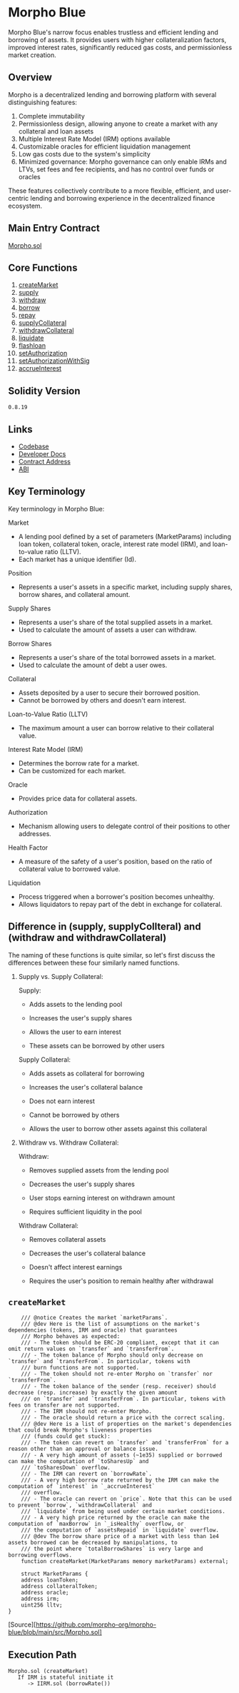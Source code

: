 # Morpho Blue

Morpho Blue's narrow focus enables trustless and efficient lending and borrowing of assets. It provides users with higher collateralization factors, improved interest rates, significantly reduced gas costs, and permissionless market creation.

## Overview

Morpho is a decentralized lending and borrowing platform with several distinguishing features:

1. Complete immutability
2. Permissionless design, allowing anyone to create a market with any collateral and loan assets
3. Multiple Interest Rate Model (IRM) options available
4. Customizable oracles for efficient liquidation management
5. Low gas costs due to the system's simplicity
6. Minimized governance: Morpho governance can only enable IRMs and LTVs, set fees and fee recipients, and has no control over funds or oracles

These features collectively contribute to a more flexible, efficient, and user-centric lending and borrowing experience in the decentralized finance ecosystem.

## Main Entry Contract
[Morpho.sol](https://github.com/morpho-org/morpho-blue/blob/main/src/Morpho.sol)

## Core Functions
1. [createMarket](https://github.com/morpho-org/morpho-blue/blob/fcb190b0e0e1355defe56b19781ac573986c3f74/src/Morpho.sol#L150)
2. [supply](https://github.com/morpho-org/morpho-blue/blob/fcb190b0e0e1355defe56b19781ac573986c3f74/src/Morpho.sol#L169)
3. [withdraw](https://github.com/morpho-org/morpho-blue/blob/fcb190b0e0e1355defe56b19781ac573986c3f74/src/Morpho.sol#L200)
4. [borrow](https://github.com/morpho-org/morpho-blue/blob/fcb190b0e0e1355defe56b19781ac573986c3f74/src/Morpho.sol#L235)
5. [repay](https://github.com/morpho-org/morpho-blue/blob/fcb190b0e0e1355defe56b19781ac573986c3f74/src/Morpho.sol#L235)
6. [supplyCollateral](https://github.com/morpho-org/morpho-blue/blob/fcb190b0e0e1355defe56b19781ac573986c3f74/src/Morpho.sol#L303)
7. [withdrawCollateral](https://github.com/morpho-org/morpho-blue/blob/fcb190b0e0e1355defe56b19781ac573986c3f74/src/Morpho.sol#L323)
8. [liquidate](https://github.com/morpho-org/morpho-blue/blob/fcb190b0e0e1355defe56b19781ac573986c3f74/src/Morpho.sol#L347)
9. [flashloan](https://github.com/morpho-org/morpho-blue/blob/fcb190b0e0e1355defe56b19781ac573986c3f74/src/Morpho.sol#L422)
10. [setAuthorization](https://github.com/morpho-org/morpho-blue/blob/fcb190b0e0e1355defe56b19781ac573986c3f74/src/Morpho.sol#L437C14-L437C30)
11. [setAuthorizationWithSig](https://github.com/morpho-org/morpho-blue/blob/fcb190b0e0e1355defe56b19781ac573986c3f74/src/Morpho.sol#L446)
12. [accrueInterest](https://github.com/morpho-org/morpho-blue/blob/fcb190b0e0e1355defe56b19781ac573986c3f74/src/Morpho.sol#L474)


## Solidity Version
```0.8.19```

## Links
- [Codebase](https://github.com/morpho-org/morpho-blue)
- [Developer Docs](https://docs.morpho.org/morpho/overview)
- [Contract Address](https://docs.morpho.org/morpho/addresses/)
- [ABI](https://docs.morpho.org/morpho/addresses/)

## Key Terminology
Key terminology in Morpho Blue:

Market
* A lending pool defined by a set of parameters (MarketParams) including loan token, collateral token, oracle, interest rate model (IRM), and loan-to-value ratio (LLTV).
* Each market has a unique identifier (Id).

Position
* Represents a user's assets in a specific market, including supply shares, borrow shares, and collateral amount.

Supply Shares
* Represents a user's share of the total supplied assets in a market.
* Used to calculate the amount of assets a user can withdraw.

Borrow Shares
* Represents a user's share of the total borrowed assets in a market.
* Used to calculate the amount of debt a user owes.

Collateral
* Assets deposited by a user to secure their borrowed position.
* Cannot be borrowed by others and doesn't earn interest.

Loan-to-Value Ratio (LLTV)
* The maximum amount a user can borrow relative to their collateral value.

Interest Rate Model (IRM)
* Determines the borrow rate for a market.
* Can be customized for each market.

Oracle
* Provides price data for collateral assets.

Authorization
* Mechanism allowing users to delegate control of their positions to other addresses.

Health Factor
* A measure of the safety of a user's position, based on the ratio of collateral value to borrowed value.

Liquidation
* Process triggered when a borrower's position becomes unhealthy.
* Allows liquidators to repay part of the debt in exchange for collateral.


## Difference in (supply, supplyCollteral) and (withdraw and withdrawCollateral)
The naming of these functions is quite similar, so let's first discuss the differences between these four similarly named functions.


1. Supply vs. Supply Collateral:

   Supply:

   - Adds assets to the lending pool

   - Increases the user's supply shares

   - Allows the user to earn interest

   - These assets can be borrowed by other users

   Supply Collateral:

   - Adds assets as collateral for borrowing

   - Increases the user's collateral balance

   - Does not earn interest

   - Cannot be borrowed by others

   - Allows the user to borrow other assets against this collateral

2. Withdraw vs. Withdraw Collateral:

   Withdraw:

   - Removes supplied assets from the lending pool

   - Decreases the user's supply shares

   - User stops earning interest on withdrawn amount

   - Requires sufficient liquidity in the pool

   Withdraw Collateral:

   - Removes collateral assets

   - Decreases the user's collateral balance

   - Doesn't affect interest earnings

   - Requires the user's position to remain healthy after withdrawal



## ```createMarket```
```solidity
    /// @notice Creates the market `marketParams`.
    /// @dev Here is the list of assumptions on the market's dependencies (tokens, IRM and oracle) that guarantees
    /// Morpho behaves as expected:
    /// - The token should be ERC-20 compliant, except that it can omit return values on `transfer` and `transferFrom`.
    /// - The token balance of Morpho should only decrease on `transfer` and `transferFrom`. In particular, tokens with
    /// burn functions are not supported.
    /// - The token should not re-enter Morpho on `transfer` nor `transferFrom`.
    /// - The token balance of the sender (resp. receiver) should decrease (resp. increase) by exactly the given amount
    /// on `transfer` and `transferFrom`. In particular, tokens with fees on transfer are not supported.
    /// - The IRM should not re-enter Morpho.
    /// - The oracle should return a price with the correct scaling.
    /// @dev Here is a list of properties on the market's dependencies that could break Morpho's liveness properties
    /// (funds could get stuck):
    /// - The token can revert on `transfer` and `transferFrom` for a reason other than an approval or balance issue.
    /// - A very high amount of assets (~1e35) supplied or borrowed can make the computation of `toSharesUp` and
    /// `toSharesDown` overflow.
    /// - The IRM can revert on `borrowRate`.
    /// - A very high borrow rate returned by the IRM can make the computation of `interest` in `_accrueInterest`
    /// overflow.
    /// - The oracle can revert on `price`. Note that this can be used to prevent `borrow`, `withdrawCollateral` and
    /// `liquidate` from being used under certain market conditions.
    /// - A very high price returned by the oracle can make the computation of `maxBorrow` in `_isHealthy` overflow, or
    /// the computation of `assetsRepaid` in `liquidate` overflow.
    /// @dev The borrow share price of a market with less than 1e4 assets borrowed can be decreased by manipulations, to
    /// the point where `totalBorrowShares` is very large and borrowing overflows.
    function createMarket(MarketParams memory marketParams) external;

    struct MarketParams {
    address loanToken;
    address collateralToken;
    address oracle;
    address irm;
    uint256 lltv;
}
```

[Source][https://github.com/morpho-org/morpho-blue/blob/main/src/Morpho.sol]

## Execution Path

```
Morpho.sol (createMarket)
   If IRM is stateful initiate it
      -> IIRM.sol (borrowRate())
```
